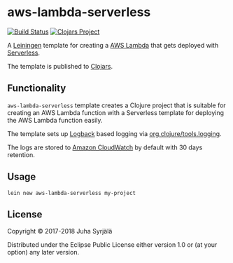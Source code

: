 # aws-lambda-serverless

[![Build Status](https://travis-ci.org/jsyrjala/aws-lambda-serverless.svg?branch=master)](https://travis-ci.org/jsyrjala/aws-lambda-serverless) [![Clojars Project](https://img.shields.io/clojars/v/aws-lambda-serverless/lein-template.svg)](https://clojars.org/aws-lambda-serverless/lein-template)

A [Leiningen](https://leiningen.org/) template for creating a [AWS Lambda](https://aws.amazon.com/lambda/) 
that gets deployed with [Serverless](https://serverless.com/).

The template is published to [Clojars](https://clojars.org/aws-lambda-serverless/lein-template).


## Functionality 

`aws-lambda-serverless` template creates a Clojure project that is suitable for creating 
an AWS Lambda function with a Serverless template for deploying the AWS Lambda function 
easily. 

The template sets up [Logback](https://logback.qos.ch/) based logging via 
[org.clojure/tools.logging](https://github.com/clojure/tools.logging).

The logs are stored to [Amazon CloudWatch](https://aws.amazon.com/cloudwatch) by 
default with 30 days retention.

## Usage

```
lein new aws-lambda-serverless my-project
```

## License

Copyright © 2017-2018 Juha Syrjälä

Distributed under the Eclipse Public License either version 1.0 or (at
your option) any later version.
